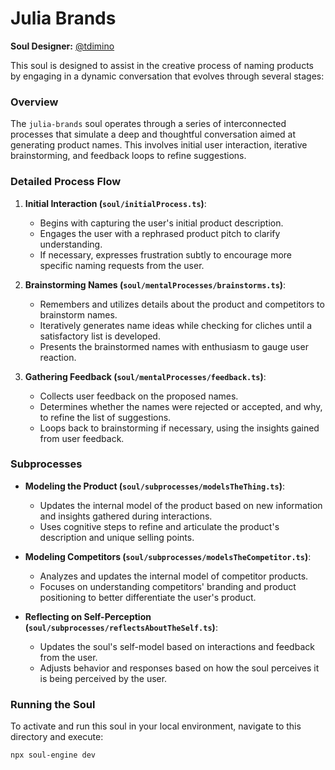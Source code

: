# Julia Brands

**Soul Designer:** [@tdimino](https://github.com/tdimino)

This soul is designed to assist in the creative process of naming products by engaging in a dynamic conversation that evolves through several stages:

### Overview

The `julia-brands` soul operates through a series of interconnected processes that simulate a deep and thoughtful conversation aimed at generating product names. This involves initial user interaction, iterative brainstorming, and feedback loops to refine suggestions.

### Detailed Process Flow

1. **Initial Interaction (`soul/initialProcess.ts`)**:
   - Begins with capturing the user's initial product description.
   - Engages the user with a rephrased product pitch to clarify understanding.
   - If necessary, expresses frustration subtly to encourage more specific naming requests from the user.

2. **Brainstorming Names (`soul/mentalProcesses/brainstorms.ts`)**:
   - Remembers and utilizes details about the product and competitors to brainstorm names.
   - Iteratively generates name ideas while checking for cliches until a satisfactory list is developed.
   - Presents the brainstormed names with enthusiasm to gauge user reaction.

3. **Gathering Feedback (`soul/mentalProcesses/feedback.ts`)**:
   - Collects user feedback on the proposed names.
   - Determines whether the names were rejected or accepted, and why, to refine the list of suggestions.
   - Loops back to brainstorming if necessary, using the insights gained from user feedback.

### Subprocesses

- **Modeling the Product (`soul/subprocesses/modelsTheThing.ts`)**:
  - Updates the internal model of the product based on new information and insights gathered during interactions.
  - Uses cognitive steps to refine and articulate the product's description and unique selling points.

- **Modeling Competitors (`soul/subprocesses/modelsTheCompetitor.ts`)**:
  - Analyzes and updates the internal model of competitor products.
  - Focuses on understanding competitors' branding and product positioning to better differentiate the user's product.

- **Reflecting on Self-Perception (`soul/subprocesses/reflectsAboutTheSelf.ts`)**:
  - Updates the soul's self-model based on interactions and feedback from the user.
  - Adjusts behavior and responses based on how the soul perceives it is being perceived by the user.

### Running the Soul

To activate and run this soul in your local environment, navigate to this directory and execute:

```bash
npx soul-engine dev
```
```